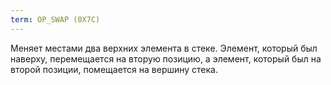 ```yaml
---
term: OP_SWAP (0X7C)
---
```


Меняет местами два верхних элемента в стеке. Элемент, который был наверху, перемещается на вторую позицию, а элемент, который был на второй позиции, помещается на вершину стека.